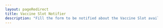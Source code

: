 ```yaml
---
layout: pageRedirect
title: Vaccine Slot Notifier
description: "Fill the form to be notified about the Vaccine Slot availability by EMail and Whatsapp"
---
```

